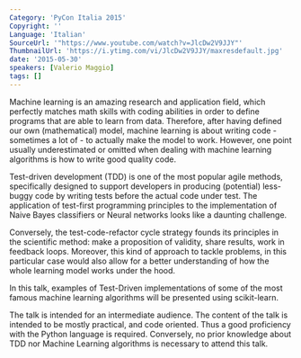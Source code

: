 ```yaml
---
Category: 'PyCon Italia 2015'
Copyright: ''
Language: 'Italian'
SourceUrl: '"https://www.youtube.com/watch?v=JlcDw2V9JJY"'
ThumbnailUrl: 'https://i.ytimg.com/vi/JlcDw2V9JJY/maxresdefault.jpg'
date: '2015-05-30'
speakers: [Valerio Maggio]
tags: []
---
```

Machine learning is an amazing research and application field, which perfectly matches math skills with coding abilities in order to define programs that are able to learn from data.  Therefore, after having defined our own (mathematical) model, machine learning is about writing code - sometimes a lot of - to actually make the model to work.  However, one point usually underestimated or omitted when dealing with machine learning algorithms is how to write good quality code.

Test-driven development (TDD) is one of the most popular agile methods, specifically designed to support developers in producing (potential) less-buggy code by writing tests before the actual code under test.  The application of test-first programming principles to the implementation of Naive Bayes classifiers or Neural networks looks like a daunting challenge. 

Conversely, the test-code-refactor cycle strategy founds its principles in the scientific method: make a proposition of validity, share results, work in feedback loops.  Moreover, this kind of approach to tackle problems, in this particular case would also allow for a better understanding of how the whole learning model works under the hood.

In this talk, examples of Test-Driven implementations of some of the most famous machine learning algorithms will be presented using scikit-learn.

The talk is intended for an intermediate audience.  The content of the talk is intended to be mostly practical, and code oriented. Thus a good proficiency with the Python language is required.  Conversely, no prior knowledge about TDD nor Machine Learning algorithms is necessary to attend this talk.
